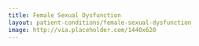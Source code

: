```yaml
---
title: Female Sexual Dysfunction
layout: patient-conditions/female-sexual-dysfunction
image: http://via.placeholder.com/1440x620
---
```


